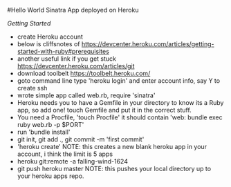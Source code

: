 #Hello World Sinatra App deployed on Heroku

_Getting Started_
* create Heroku account
* below is cliffsnotes of https://devcenter.heroku.com/articles/getting-started-with-ruby#prerequisites
* another useful link if you get stuck https://devcenter.heroku.com/articles/git
* download toolbelt https://toolbelt.heroku.com/
* goto command line type 'heroku login' and enter account info, say Y to create ssh
* wrote simple app called web.rb, require 'sinatra'
* Heroku needs you to have a Gemfile in your directory to know its a Ruby app, so add one! touch Gemfile and put it in the correct stuff.
* You need a Procfile, 'touch Procfile' it should contain 'web: bundle exec ruby web.rb -p $PORT'
* run 'bundle install'
* git init, git add ., git commit -m 'first commit'
* 'heroku create' NOTE: this creates a new blank heroku app in your account, i think the limit is 5 apps
* heroku git:remote -a falling-wind-1624
* git push heroku master NOTE: this pushes your local directory up to your heroku apps repo.
